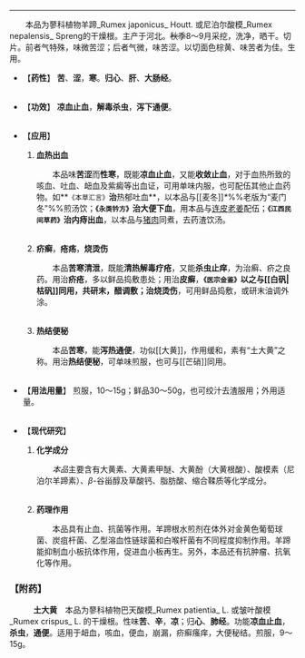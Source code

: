 ---
&emsp;&emsp;本品为蓼科植物羊蹄_Rumex japonicus_ Houtt. 或尼泊尔酸模_Rumex nepalensis_ Spreng的干燥根。主产于河北。~~秋季~~8～9月采挖，洗净，晒干。切片。前者气特殊，味微苦涩；后者气微，味苦涩。以切面色棕黄、味苦者为佳。生用。

- 【**药性**】
	**苦**、**涩**，**寒**。**归心**、**肝**、**大肠经**。<br></br>

- 【**功效**】
	**凉血止血**，**解毒杀虫**，**泻下通便**。<br></br>

- 【**应用**】
	1. **血热出血**
		
		&emsp;&emsp;本品味**苦涩**而**性寒**，既能**凉血止血**，又能**收敛止血**，对于血热所致的咳血、吐血、衄血及紫癜等出血证，可用单味内服，也可配伍其他止血药物。如**`《本草汇言》`**治**热郁吐血**，以本品与[[麦冬]]<dfn>\*</dfn>%%老版为“麦门冬”%%煎汤饮；**`《永类钤方》`**治**大便下血**，用本品与<ins>连皮老姜</ins>配伍；**`《江西民间草药》`**治**内痔出血**，以本品与<ins>猪肉</ins>同煮，去药渣饮汤。<br></br>
	
	2. **疥癣**，**疮疡**，**烧烫伤**
		
		&emsp;&emsp;本品**苦寒清泄**，既能**清热解毒疗疮**，又能**杀虫止痒**，为治癣、疥之良药。用治**疥疮**，多以鲜品捣敷患处；用治**皮癣**，**`《医宗金鉴》`**以之与[[白矾|枯矾]]同用，共研末，醋调敷；治**烧烫伤**，可用鲜品捣敷，或研末油调外涂。<br></br>
	
	3. **热结便秘**
		
		&emsp;&emsp;本品**苦寒**，能**泻热通便**，功似[[大黄]]，作用缓和，素有“土大黄”之称。用治**热结便秘**，可单味煎服，也可与[[芒硝]]同用。<br></br>

- 【**用法用量**】
	煎服，10～15g；鲜品30～50g，也可绞汁去渣服用；外用适量。<br></br>

- 【**现代研究**】
	1. **化学成分**
		
		&emsp;&emsp;<dfn>本品</dfn>主要含有大黄素、大黄素甲醚、大黄酚（大黄根酸）、酸模素（尼泊尔羊蹄素）、$β$-谷甾醇及草酸钙、脂肪酸、缩合鞣质等化学成分。<br></br>
	
	2. **药理作用**
		
		&emsp;&emsp;本品具有止血、抗菌等作用。羊蹄根水煎剂在体外对金黄色葡萄球菌、炭疽杆菌、乙型溶血性链球菌和白喉杆菌有不同程度抑制作用。羊蹄能抑制血小板抗体作用，促进血小板再生。另外，本品还有抗肿瘤、抗氧化等作用。

### 【附药】

&emsp;&emsp;&emsp;**土大黄**&emsp;本品为蓼科植物巴天酸模_Rumex patientia_ L. 或皱叶酸模_Rumex crispus_ L. 的干燥根。性味**苦**、**辛**，**凉**；归**心**、**肺经**。功能**凉血止血**，**杀虫**，**通便**。适用于衄血，咳血，便血，崩漏，疥癣瘙痒，大便秘结。煎服，9～15g。